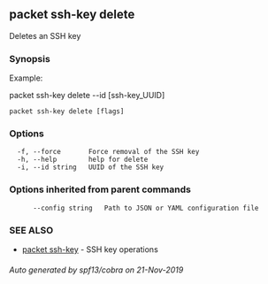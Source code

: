 ## packet ssh-key delete

Deletes an SSH key

### Synopsis

Example:

packet ssh-key delete --id [ssh-key_UUID]



```
packet ssh-key delete [flags]
```

### Options

```
  -f, --force       Force removal of the SSH key
  -h, --help        help for delete
  -i, --id string   UUID of the SSH key
```

### Options inherited from parent commands

```
      --config string   Path to JSON or YAML configuration file
```

### SEE ALSO

* [packet ssh-key](packet_ssh-key.md)	 - SSH key operations

###### Auto generated by spf13/cobra on 21-Nov-2019
